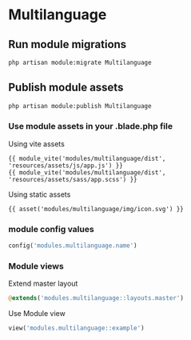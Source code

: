 # Multilanguage



## Run module migrations

```sh
php artisan module:migrate Multilanguage
```



## Publish module assets

```sh
php artisan module:publish Multilanguage
```




### Use module assets in your .blade.php file

Using vite assets
```blade
{{ module_vite('modules/multilanguage/dist', 'resources/assets/js/app.js') }}
{{ module_vite('modules/multilanguage/dist', 'resources/assets/sass/app.scss') }}
```


Using static assets
```blade
{{ asset('modules/multilanguage/img/icon.svg') }}
 ```

### module config values
```php
config('modules.multilanguage.name')
```



### Module views

Extend master layout

```php
@extends('modules.multilanguage::layouts.master')
```

Use Module view

```php
view('modules.multilanguage::example')
```
